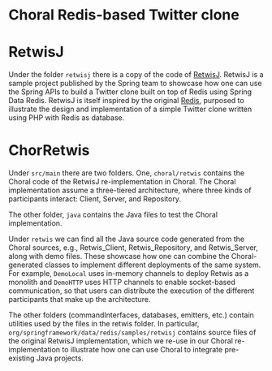 # Choral Redis-based Twitter clone

# RetwisJ

Under the folder `retwisj` there is a copy of the code of [RetwisJ](https://docs.spring.io/spring-data/data-keyvalue/examples/retwisj/current/). RetwisJ is a sample project published by the Spring team to showcase how one can use the Spring APIs to build a Twitter clone built on top of Redis using Spring Data Redis. RetwisJ is itself  inspired by the original [Redis](https://redis.io/docs/manual/patterns/twitter-clone/), purposed to illustrate the design and implementation of a simple Twitter clone written using PHP with Redis as database. 

# ChorRetwis

Under `src/main` there are two folders. One, `choral/retwis` contains the Choral code of the RetwisJ re-implementation in Choral. The Choral implementation assume a three-tiered architecture, where three kinds of participants interact: Client, Server, and Repository. 

The other folder, `java` contains the Java files to test the Choral implementation.

Under `retwis` we can find all the Java source code generated from the Choral sources, e.g., Retwis_Client, Retwis_Repository, and Retwis_Server, along with demo files. These showcase how one can combine the Choral-generated classes to implement different deployments of the same system. For example, `DemoLocal` uses in-memory channels to deploy Retwis as a monolith and `DemoHTTP` uses HTTP channels to enable socket-based communication, so that users can distribute the execution of the different participants that make up the architecture.

The other folders (commandInterfaces, databases, emitters, etc.) contain utilities used by the files in the retwis folder. In particular, `org/springframework/data/redis/samples/retwisj` contains source files of the original RetwisJ implementation, which we re-use in our Choral re-implementation to illustrate how one can use Choral to integrate pre-existing Java projects.
